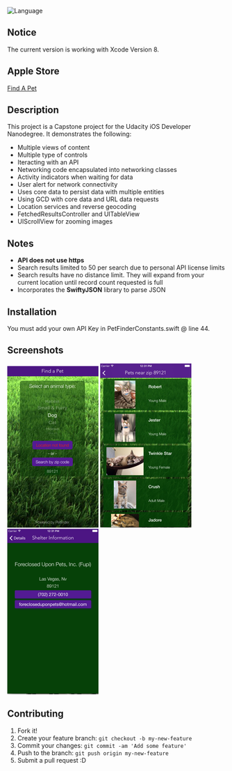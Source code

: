 ![Language](https://img.shields.io/badge/language-Swift%203-orange.svg)

## Notice
The current version is working with Xcode Version 8.

## Apple Store
[Find A Pet](https://itunes.apple.com/us/app/find-a-pet/id1226531779?mt=8)

## Description

This project is a Capstone project for the Udacity iOS Developer Nanodegree. It demonstrates the following:

* Multiple views of content
* Multiple type of controls
* Iteracting with an API
* Networking code encapsulated into networking classes
* Activity indicators when waiting for data
* User alert for network connectivity
* Uses core data to persist data with multiple entities
* Using GCD with core data and URL data requests
* Location services and reverse geocoding
* FetchedResultsController and UITableView
* UIScrollView for zooming images

## Notes

* **API does not use https**
* Search results limited to 50 per search due to personal API license limits
* Search results have no distance limit. They will expand from your current location until record count requested is full
* Incorporates the **SwiftyJSON** library to parse JSON

## Installation

You must add your own API Key in PetFinderConstants.swift @ line 44. 

## Screenshots

![](search.png) ![](searchresults.png) ![](shelterinfo.png)

## Contributing

1. Fork it!
2. Create your feature branch: `git checkout -b my-new-feature`
3. Commit your changes: `git commit -am 'Add some feature'`
4. Push to the branch: `git push origin my-new-feature`
5. Submit a pull request :D
